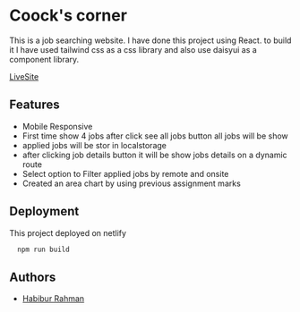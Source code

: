 
# Coock's corner

This is a job searching website. I have done this project using React. to build it I have used tailwind css as a css library and also use daisyui as a component library.

[LiveSite](https://extraordinary-meerkat-b94fcd.netlify.app/)

## Features

- Mobile Responsive
- First time show 4 jobs after click see all jobs button all jobs will be show
- applied jobs will be stor in localstorage 
- after clicking job details button it will be show jobs details on a dynamic route
- Select option to Filter applied jobs by remote and onsite
- Created an area chart by using previous assignment marks


## Deployment

This project deployed on netlify

```bash
  npm run build
```


## Authors

- [Habibur Rahman](va.habibur@gmail.com)

